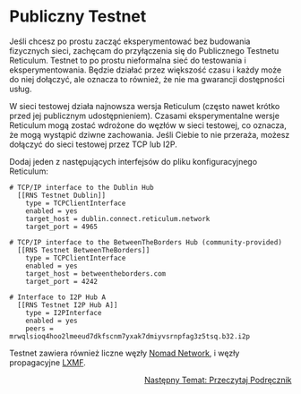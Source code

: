 # Publiczny Testnet
Jeśli chcesz po prostu zacząć eksperymentować bez budowania fizycznych sieci, zachęcam do przyłączenia się do Publicznego Testnetu Reticulum. Testnet to po prostu nieformalna sieć do testowania i eksperymentowania. Będzie działać przez większość czasu i każdy może do niej dołączyć, ale oznacza to również, że nie ma gwarancji dostępności usług.

W sieci testowej działa najnowsza wersja Reticulum (często nawet krótko przed jej publicznym udostępnieniem). Czasami eksperymentalne wersje Reticulum mogą zostać wdrożone do węzłów w sieci testowej, co oznacza, że ​​mogą wystąpić dziwne zachowania. Jeśli Ciebie to nie przeraża, możesz dołączyć do sieci testowej przez TCP lub I2P.

Dodaj jeden z następujących interfejsów do pliku konfiguracyjnego Reticulum:

```
# TCP/IP interface to the Dublin Hub
  [[RNS Testnet Dublin]]
    type = TCPClientInterface
    enabled = yes
    target_host = dublin.connect.reticulum.network
    target_port = 4965

# TCP/IP interface to the BetweenTheBorders Hub (community-provided)
  [[RNS Testnet BetweenTheBorders]]
    type = TCPClientInterface
    enabled = yes
    target_host = betweentheborders.com
    target_port = 4242

# Interface to I2P Hub A
  [[RNS Testnet I2P Hub A]]
    type = I2PInterface
    enabled = yes
    peers = mrwqlsioq4hoo2lmeeud7dkfscnm7yxak7dmiyvsrnpfag3z5tsq.b32.i2p
```

Testnet zawiera również liczne węzły [Nomad Network](https://github.com/markqvist/nomadnet), i węzły propagacyjne [LXMF](https://github.com/markqvist/lxmf).

<p align="right"><a href="docs_pl.html">Następny Temat: Przeczytaj Podręcznik</a></p>
